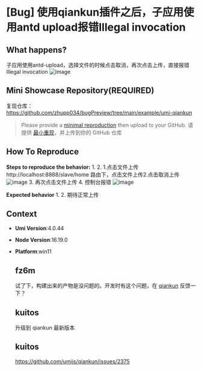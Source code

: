 # [Bug] 使用qiankun插件之后，子应用使用antd upload报错Illegal invocation

  <!--
感谢您向我们反馈问题，为了高效的解决问题，我们期望你能提供以下信息：
-->

## What happens?

子应用使用antd-upload，选择文件的时候点击取消，再次点击上传，直接报错Illegal invocation
![image](https://user-images.githubusercontent.com/33925263/212246856-7c6e6a62-2a81-40f8-9b6c-a1969302851c.png)

<!-- A clear and concise description of what the bug is. -->
<!-- 清晰的描述下遇到的问题。-->

## Mini Showcase Repository(REQUIRED)

复现仓库：
https://github.com/zhupp034/bugPreview/tree/main/example/umi-qiankun

> Please provide a [minimal reproduction](https://stackoverflow.com/help/minimal-reproducible-example) then upload to your GitHub. 请提供 [最小重现](https://stackoverflow.com/help/minimal-reproducible-example)，并上传到你的 GitHub 仓库

<!-- 为节约大家的时间，无复现步骤的 ISSUE 会被关闭，提供之后再 REOPEN -->
<!-- YOUR_REPOSITORY_URL on github or stackbliz -->

## How To Reproduce

**Steps to reproduce the behavior:** 1. 2. 1.点击文件上传
http://localhost:8888/slave/home 路由下，点击文件上传2.点击取消上传
![image](https://user-images.githubusercontent.com/33925263/212247241-ae906122-74c7-4e64-b36b-356ef2a7d09e.png) 3. 再次点击文件上传 4. 控制台报错
![image](https://user-images.githubusercontent.com/33925263/212246856-7c6e6a62-2a81-40f8-9b6c-a1969302851c.png)

**Expected behavior** 1. 2.
期待正常上传

<!-- 请提供复现链接/步骤，错误日志以及相关配置 -->

## Context

- **Umi Version**:4.0.44
- **Node Version**:16.19.0
- **Platform**:win11

  ## fz6m

  试了下，构建出来的产物是没问题的。开发时有这个问题，在 [qiankun](https://github.com/umijs/qiankun) 反馈一下？

  ## kuitos

  升级到 qiankun 最新版本

  ## kuitos

  https://github.com/umijs/qiankun/issues/2375
